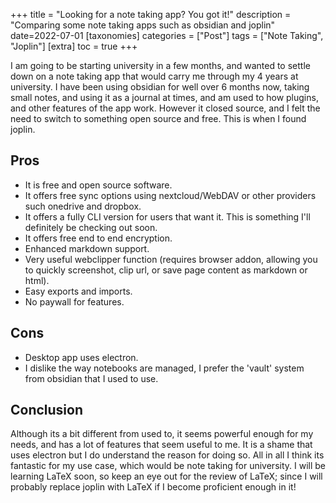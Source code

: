 +++
title = "Looking for a note taking app? You got it!"
description = "Comparing some note taking apps such as obsidian and joplin"
date=2022-07-01
[taxonomies] 
categories = ["Post"]
tags = ["Note Taking", "Joplin"] 
[extra]
toc = true
+++

I am going to be starting university in a few months, and wanted to settle down on a note 
taking app that would carry me through my 4 years at university. I have been using obsidian for well
over 6 months now, taking small notes, and using it as a journal at times, and am used to how plugins,
and other features of the app work. However it closed source, and I felt the need to switch to something open
source and free. This is when I found joplin.

## Pros

- It is free and open source software.
- It offers free sync options using nextcloud/WebDAV or other providers such onedrive and dropbox.
- It offers a fully CLI version for users that want it. This is something I'll definitely be checking out soon.
- It offers free end to end encryption.
- Enhanced markdown support.
- Very useful webclipper function (requires browser addon, allowing you to quickly screenshot, clip url, or save page content as markdown or html).
- Easy exports and imports.
- No paywall for features.

## Cons

- Desktop app uses electron.
- I dislike the way notebooks are managed, I prefer the 'vault' system from obsidian that I used to use.

## Conclusion

Although its a bit different from used to, it seems powerful enough for my needs, and has a lot of features that seem useful to me. It is a shame that
uses electron but I do understand the reason for doing so. All in all I think its fantastic for my use case, which would be note taking for university.
I will be learning LaTeX soon, so keep an eye out for the review of LaTeX; since I will probably replace joplin with LaTeX if I become proficient enough in it!

